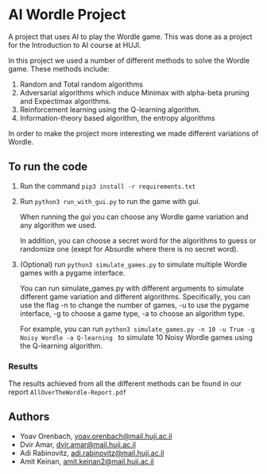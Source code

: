 
# AI Wordle Project
A project that uses AI to play the Wordle game. 
This was done as a project for the Introduction to AI course at HUJI.


In this project we used a number of different methods to solve the Wordle game. These methods include:
1. Random and Total random algorithms
2. Adversarial algorithms which induce Minimax with alpha-beta pruning and Expectimax algorithms.
3. Reinforcement learning using the Q-learning algorithm.
4. Information-theory based algorithm, the entropy algorithms


In order to make the project more interesting we made different variations of Wordle.

## To run the code
1. Run the command ```pip3 install -r requirements.txt```
2. Run ```python3 run_with_gui.py``` to run the game with gui.

    When running the gui you can choose any Wordle game variation and any algorithm we used.
   
    In addition, you can choose a secret word for the algorithms to guess or randomize one 
    (exept for Absurdle where there is no secret word).

3. (Optional) run ```python3 simulate_games.py``` to simulate multiple Wordle games with a pygame interface.

    You can run simulate_games.py with different arguments to simulate different game variation and different algorithms.
    Specifically, you can use the flag -n to change the number of games, -u to use the pygame interface, -g to choose a game type, -a to choose an algorithm type.
   
    For example, you can run ```python3 simulate_games.py -n 10 -u True -g Noisy Wordle -a Q-learning ``` to simulate 10 Noisy Wordle games using the Q-learning algorithm.


### Results
The results achieved from all the different methods can be found in our report ```AllOverTheWordle-Report.pdf```



## Authors
- Yoav Orenbach, yoav.orenbach@mail.huji.ac.il
- Dvir Amar, dvir.amar@mail.huji.ac.il
- Adi Rabinovitz, adi.rabinovitz@mail.huji.ac.il
- Amit Keinan, amit.keinan2@mail.huji.ac.il
